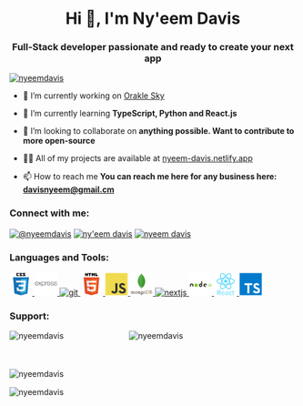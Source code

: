 <h1 align="center">Hi 👋, I'm Ny'eem Davis</h1>
<h3 align="center">Full-Stack developer passionate and ready to create your next app</h3>

<p align="left"> <a href="https://github.com/ryo-ma/github-profile-trophy"><img src="https://github-profile-trophy.vercel.app/?username=nyeemdavis" alt="nyeemdavis" /></a> </p>

- 🔭 I’m currently working on [Orakle Sky](https://github.com/NyeemDavis/OrakleSky/blob/main/README.md)

- 🌱 I’m currently learning **TypeScript, Python and React.js**

- 👯 I’m looking to collaborate on **anything possible. Want to contribute to more open-source**

- 👨‍💻 All of my projects are available at [nyeem-davis.netlify.app](nyeem-davis.netlify.app)

- 📫 How to reach me **You can reach me here for any business here: davisnyeem@gmail.cm**

<h3 align="left">Connect with me:</h3>
<p align="left">
<a href="https://dev.to/@nyeemdavis" target="blank"><img align="center" src="https://raw.githubusercontent.com/rahuldkjain/github-profile-readme-generator/master/src/images/icons/Social/devto.svg" alt="@nyeemdavis" height="30" width="40" /></a>
<a href="https://linkedin.com/in/ny'eem davis" target="blank"><img align="center" src="https://raw.githubusercontent.com/rahuldkjain/github-profile-readme-generator/master/src/images/icons/Social/linked-in-alt.svg" alt="ny'eem davis" height="30" width="40" /></a>
<a href="https://stackoverflow.com/users/nyeem davis" target="blank"><img align="center" src="https://raw.githubusercontent.com/rahuldkjain/github-profile-readme-generator/master/src/images/icons/Social/stack-overflow.svg" alt="nyeem davis" height="30" width="40" /></a>
</p>

<h3 align="left">Languages and Tools:</h3>
<p align="left"> <a href="https://www.w3schools.com/css/" target="_blank" rel="noreferrer"> <img src="https://raw.githubusercontent.com/devicons/devicon/master/icons/css3/css3-original-wordmark.svg" alt="css3" width="40" height="40"/> </a> <a href="https://expressjs.com" target="_blank" rel="noreferrer"> <img src="https://raw.githubusercontent.com/devicons/devicon/master/icons/express/express-original-wordmark.svg" alt="express" width="40" height="40"/> </a> <a href="https://git-scm.com/" target="_blank" rel="noreferrer"> <img src="https://www.vectorlogo.zone/logos/git-scm/git-scm-icon.svg" alt="git" width="40" height="40"/> </a> <a href="https://www.w3.org/html/" target="_blank" rel="noreferrer"> <img src="https://raw.githubusercontent.com/devicons/devicon/master/icons/html5/html5-original-wordmark.svg" alt="html5" width="40" height="40"/> </a> <a href="https://developer.mozilla.org/en-US/docs/Web/JavaScript" target="_blank" rel="noreferrer"> <img src="https://raw.githubusercontent.com/devicons/devicon/master/icons/javascript/javascript-original.svg" alt="javascript" width="40" height="40"/> </a> <a href="https://www.mongodb.com/" target="_blank" rel="noreferrer"> <img src="https://raw.githubusercontent.com/devicons/devicon/master/icons/mongodb/mongodb-original-wordmark.svg" alt="mongodb" width="40" height="40"/> </a> <a href="https://nextjs.org/" target="_blank" rel="noreferrer"> <img src="https://cdn.worldvectorlogo.com/logos/nextjs-2.svg" alt="nextjs" width="40" height="40"/> </a> <a href="https://nodejs.org" target="_blank" rel="noreferrer"> <img src="https://raw.githubusercontent.com/devicons/devicon/master/icons/nodejs/nodejs-original-wordmark.svg" alt="nodejs" width="40" height="40"/> </a> <a href="https://reactjs.org/" target="_blank" rel="noreferrer"> <img src="https://raw.githubusercontent.com/devicons/devicon/master/icons/react/react-original-wordmark.svg" alt="react" width="40" height="40"/> </a> <a href="https://www.typescriptlang.org/" target="_blank" rel="noreferrer"> <img src="https://raw.githubusercontent.com/devicons/devicon/master/icons/typescript/typescript-original.svg" alt="typescript" width="40" height="40"/> </a> </p>

<h3 align="left">Support:</h3>
<p><a href="https://www.buymeacoffee.com/nyeemdavis"> <img align="left" src="https://cdn.buymeacoffee.com/buttons/v2/default-yellow.png" height="50" width="210" alt="nyeemdavis" /></a><a href="https://ko-fi.com/nyeemdavis"> <img align="left" src="https://cdn.ko-fi.com/cdn/kofi3.png?v=3" height="50" width="210" alt="nyeemdavis" /></a></p><br><br>

<p>&nbsp;<img align="center" src="https://github-readme-stats.vercel.app/api?username=nyeemdavis&show_icons=true&locale=en" alt="nyeemdavis" /></p>

<p><img align="center" src="https://github-readme-streak-stats.herokuapp.com/?user=nyeemdavis&" alt="nyeemdavis" /></p>
